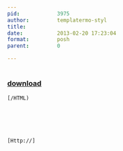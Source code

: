 ```yaml
---
pid:            3975
author:         templatermo-styl
title:          
date:           2013-02-20 17:23:04
format:         posh
parent:         0

---
```


# 

### [download](Scripts\3975.ps1)



```posh
[/HTML)






[Http://]
```
